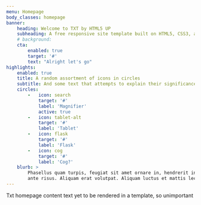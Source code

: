 ```yaml
---
menu: Homepage
body_classes: homepage
banner:
    heading: Welcome to TXT by HTML5 UP
    subheading: A free responsive site template built on HTML5, CSS3, and some other stuff
    # background: 
    cta:
        enabled: true
        target: '#'
        text: "Alright let's go"
highlights:
    enabled: true
    title: A random assortment of icons in circles
    subtitle: And some text that attempts to explain their significance
    circles:
        -   icon: search
            target: '#'
            label: 'Magnifier'
            active: true
        -   icon: tablet-alt
            target: '#'
            label: 'Tablet'
        -   icon: flask
            target: '#'
            label: 'Flask'
        -   icon: cog
            target: '#'
            label: 'Cog?'
    blurb: >
        Phasellus quam turpis, feugiat sit amet ornare in, hendrerit in lectus. Praesent semper mod quis eget mi. Etiam eu<br />
        ante risus. Aliquam erat volutpat. Aliquam luctus et mattis lectus amet pulvinar. Nam nec turpis consequat.
---
```

Txt homepage content text yet to be rendered in a template, so unimportant
